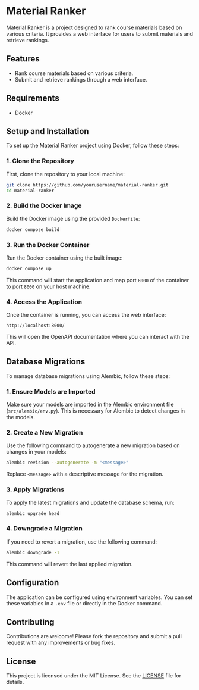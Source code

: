 # Material Ranker

Material Ranker is a project designed to rank course materials based on various criteria. It provides a web interface for users to submit materials and retrieve rankings.

## Features

- Rank course materials based on various criteria.
- Submit and retrieve rankings through a web interface.

## Requirements

- Docker

## Setup and Installation

To set up the Material Ranker project using Docker, follow these steps:

### 1. Clone the Repository

First, clone the repository to your local machine:

```bash
git clone https://github.com/yourusername/material-ranker.git
cd material-ranker
```

### 2. Build the Docker Image

Build the Docker image using the provided `Dockerfile`:

```bash
docker compose build
```

### 3. Run the Docker Container

Run the Docker container using the built image:

```bash
docker compose up
```

This command will start the application and map port `8000` of the container to port `8000` on your host machine.

### 4. Access the Application

Once the container is running, you can access the web interface:

```
http://localhost:8000/
```

This will open the OpenAPI documentation where you can interact with the API.

## Database Migrations

To manage database migrations using Alembic, follow these steps:

### 1. Ensure Models are Imported

Make sure your models are imported in the Alembic environment file (`src/alembic/env.py`). This is necessary for Alembic to detect changes in the models.

### 2. Create a New Migration

Use the following command to autogenerate a new migration based on changes in your models:

```bash
alembic revision --autogenerate -m "<message>"
```

Replace `<message>` with a descriptive message for the migration.

### 3. Apply Migrations

To apply the latest migrations and update the database schema, run:

```bash
alembic upgrade head
```

### 4. Downgrade a Migration

If you need to revert a migration, use the following command:

```bash
alembic downgrade -1
```

This command will revert the last applied migration.

## Configuration

The application can be configured using environment variables. You can set these variables in a `.env` file or directly in the Docker command.

## Contributing

Contributions are welcome! Please fork the repository and submit a pull request with any improvements or bug fixes.

## License

This project is licensed under the MIT License. See the [LICENSE](LICENSE) file for details.

